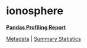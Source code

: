 # ionosphere

[**Pandas Profiling Report**](../docs_sources/profile/ionosphere.html)

[Metadata](metadata.yaml) | [Summary Statistics](summary_stats.csv)


